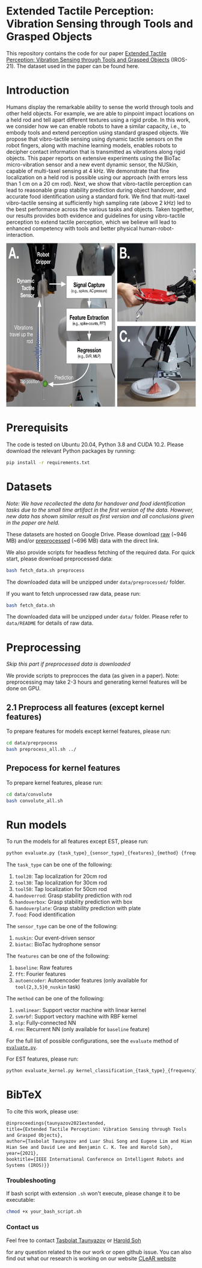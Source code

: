
# Extended Tactile Perception: Vibration Sensing through Tools and Grasped Objects

This repository contains the code for our paper [Extended Tactile Perception: Vibration Sensing through Tools and Grasped Objects](https://arxiv.org/abs/2106.00489) (IROS-21). The dataset used in the paper can be found here.

# Introduction

Humans display the remarkable ability to sense the world through tools and other held objects. For example, we are able to pinpoint impact locations on a held rod and tell apart different textures using a rigid probe. In this work, we consider how we can enable robots to have a similar capacity, i.e., to embody tools and extend perception using standard grasped objects. We propose that vibro-tactile sensing using dynamic tactile sensors on the robot fingers, along with machine learning models, enables robots to decipher contact information that is transmitted as vibrations along rigid objects. This paper reports on extensive experiments using the BioTac micro-vibration sensor and a new event dynamic sensor, the NUSkin, capable of multi-taxel sensing at 4 kHz. We demonstrate that fine localization on a held rod is possible using our approach (with errors less than 1 cm on a 20 cm rod). Next, we show that vibro-tactile perception can lead to reasonable grasp stability prediction during object handover, and accurate food identification using a standard fork. We find that multi-taxel vibro-tactile sensing
at sufficiently high sampling rate (above 2 kHz) led to the best performance across the various tasks and objects. Taken together, our results provides both evidence and guidelines for using vibro-tactile perception to extend tactile perception, which we believe will lead to enhanced competency with tools and better physical human-robot-interaction.

<img align="center" alt="Extended Tactile Sensing" src="https://github.com/clear-nus/ext-sense/blob/main/misc/tactile_extended.jpg?raw=true" width="710" height="435" />


# Prerequisits

The code is tested on Ubuntu 20.04, Python 3.8 and CUDA 10.2. Please download the relevant Python packages by running:

```bash
pip install -r requirements.txt
```

# Datasets
*Note: We have recollected the data for handover and food identification tasks due to the small time artifact in the first version of the data. However, new data has shown similar result as first version and all conclusions given in the paper are held.*

 These datasets are hosted on Google Drive. 
Please download [raw](https://drive.google.com/file/d/1aXEXLYn-SEuIL7CvflyLTBr_YffzF15U/view?usp=sharing) (~946 MB) and/or [preprocessed](https://drive.google.com/file/d/12W2Cb2kW5Sa8x6EvwbRIx8f42cVyKjN4/view?usp=sharing) (~696 MB) data with the direct link.

We also provide scripts for headless fetching of the required data. For quick start, please download preprocessed data:

``` bash
bash fetch_data.sh preprocess
```

The downloaded data will be unzipped under ```data/preprocessed/``` folder.

If you want to fetch unprocessed raw data, pease run:

``` bash
bash fetch_data.sh
```

The downloaded data will be unzipped under ```data/``` folder. Please refer to ```data/README``` for details of raw data.

# Preprocessing

*Skip this part if preprocessed data is downloaded*

We provide scripts to preprocces the data (as given in a paper). Note: preprocessing may take 2-3 hours and generating kernel features will be done on GPU.

## 2.1 Preprocess all features (except kernel features)

To prepare features for models except kernel features, please run:

``` bash
cd data/preprpocess
bash preprocess_all.sh ../
```

## Prepocess for kernel features

To prepare kernel features, please run:

``` bash
cd data/convolute
bash convolute_all.sh
```

# Run models

To run the models for all features except EST, please run:

``` bash
python evaluate.py {task_type}_{sensor_type}_{features}_{method} {frequency} | tee results.log
```

The `task_type` can be one of the following:
1. `tool20`: Tap localization for 20cm rod
2. `tool30`: Tap localization for 30cm rod
3. `tool50`: Tap localization for 50cm rod
4. `handoverrod`: Grasp stability prediction with rod
5. `handoverbox`: Grasp stability prediction with box
6. `handoverplate`: Grasp stability prediction with plate
7. `food`: Food identification

The `sensor_type` can be one of the following:
1. `nuskin`: Our event-driven sensor
2. `biotac`: BioTac hydrophone sensor 

The `features` can be one of the following:
1. `baseline`: Raw features
2. `fft`: Fourier features
3. `autoencoder`: Autoencoder features (only available for `tool{2,3,5}0_nuskin` task)

The `method` can be one of the following:
1. `svmlinear`: Support vector machine with linear kernel
2. `svmrbf`: Support vectory machine with RBF kernel
3. `mlp`: Fully-connected NN
4. `rnn`: Recurrent NN (only available for `baseline` feature)

For the full list of possible configurations, see the `evaluate` method of [`evaluate.py`](https://github.com/clear-nus/ext-sense/blob/main/evaluate.py).

For EST features, please run:

``` bash
python evaluate_kernel.py kernel_classification_{task_type}_{frequency}_all_{method} | tee results.log
```

# BibTeX

To cite this work, please use:

```
@inproceedings{taunyazov2021extended,
title={Extended Tactile Perception: Vibration Sensing through Tools and Grasped Objects},
author={Tasbolat Taunyazov and Luar Shui Song and Eugene Lim and Hian Hian See and David Lee and Benjamin C. K. Tee and Harold Soh},
year={2021},
booktitle={IEEE International Conference on Intelligent Robots and Systems (IROS)}}
```

### Troubleshooting

If bash script with extension ```.sh``` won't execute, please change it to be executable:
``` bash
chmod +x your_bash_script.sh
```

### Contact us

Feel free to contact <a href="mailto:tasbolat@comp.nus.edu.sg">Tasbolat Taunyazov</a> or <a href="mailto:harold@comp.nus.edu.sg">Harold Soh</a></p> for any question related to the our work or open github issue. You can also find out what our research is working on our website [CLeAR website](https://clear-nus.github.io/)